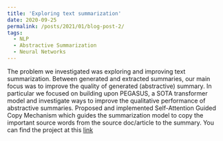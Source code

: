 ```yaml
---
title: 'Exploring text summarization'
date: 2020-09-25
permalink: /posts/2021/01/blog-post-2/
tags:
  - NLP
  - Abstractive Summarization
  - Neural Networks
---
```


The problem we investigated was exploring and improving text summarization. Between generated and extracted summaries, our main focus was to improve the quality of generated (abstractive) summary. In particular we focused on building upon PEGASUS, a SOTA transformer model and investigate ways to improve the qualitative performance of abstractive summaries. Proposed and implemented Self-Attention Guided Copy Mechanism which guides the summarization model to copy the important source words from the source doc/article to the summary. You can find the project at this [link](https://github.com/ericsengithub/AbstractiveSummarizationCSE291)

